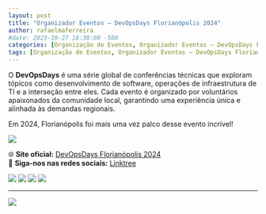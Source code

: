 ```yaml
---
layout: post
title: "Organizador Eventos – DevOpsDays Florianópolis 2024"
author: rafaelmaferreira
#date: 2023-10-27 18:30:00 -500
categories: [Organização de Eventos, Organizador Eventos – DevOpsDays Florianópolis 2024]
tags: [Organização de Eventos, Organizador Eventos – DevOpsDays Florianópolis 2024]
---
```


O **DevOpsDays** é uma série global de conferências técnicas que exploram tópicos como desenvolvimento de software, operações de infraestrutura de TI e a interseção entre eles. Cada evento é organizado por voluntários apaixonados da comunidade local, garantindo uma experiência única e alinhada às demandas regionais.

Em 2024, Florianópolis foi mais uma vez palco desse evento incrível! 

![](https://stoblobcertificados011.blob.core.windows.net/imagens-blog/posts/dod/0.png)
 
🌐 **Site oficial:** [DevOpsDays Florianópolis 2024](https://devopsdays.org/events/2024-florianopolis/welcome/)  
📲 **Siga-nos nas redes sociais:** [Linktree](https://linktr.ee/devopsdaysfln)  

![](https://stoblobcertificados011.blob.core.windows.net/imagens-blog/posts/dod/1.jpg)
![](https://stoblobcertificados011.blob.core.windows.net/imagens-blog/posts/dod/2.jpg)
![](https://stoblobcertificados011.blob.core.windows.net/imagens-blog/posts/dod/3.jpg)
![](https://stoblobcertificados011.blob.core.windows.net/imagens-blog/posts/dod/4.jpg)

---

![](https://stoblobcertificados011.blob.core.windows.net/imagens-blog/posts/Logo2.png)

